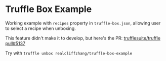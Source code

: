 # Truffle Box Example

Working example with `recipes` property in `truffle-box.json`, allowing user to select a recipe when unboxing.

This feature didn't make it to develop, but here's the PR: [trufflesuite/truffle pull#5137](https://github.com/trufflesuite/truffle/pull/5137)

Try with `truffle unbox realcliffzhang/truffle-box-example`
